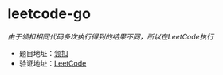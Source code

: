 # leetcode-go
*由于领扣相同代码多次执行得到的结果不同，所以在LeetCode执行*
  
* 题目地址：[领扣](https://leetcode-cn.com)
* 验证地址：[LeetCode](leetcode.com)